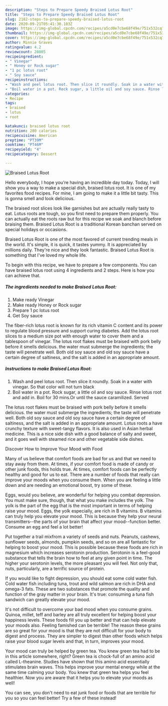 ```yaml
---
description: "Steps to Prepare Speedy Braised Lotus Root"
title: "Steps to Prepare Speedy Braised Lotus Root"
slug: 2182-steps-to-prepare-speedy-braised-lotus-root
date: 2020-09-21T05:41:30.103Z
image: https://img-global.cpcdn.com/recipes/a5cd0e7cbe68f49e/751x532cq70/braised-lotus-root-recipe-main-photo.jpg
thumbnail: https://img-global.cpcdn.com/recipes/a5cd0e7cbe68f49e/751x532cq70/braised-lotus-root-recipe-main-photo.jpg
cover: https://img-global.cpcdn.com/recipes/a5cd0e7cbe68f49e/751x532cq70/braised-lotus-root-recipe-main-photo.jpg
author: Minnie Graves
ratingvalue: 4.2
reviewcount: 20805
recipeingredient:
- " Vinegar"
- " Honey or Rock sugar"
- "1 pc lotus root"
- " Soy sauce"
recipeinstructions:
- "Wash and peel lotus root. Then slice it roundly. Soak in a water with vinegar. So that color will not turn black"
- "Boil water in a pot. Rock sugar, a little oil and soy sauce. Rinse lotus root and add in. Boil for 30 mins.Or until the sauce caramilized. Served"
categories:
- Recipe
tags:
- braised
- lotus
- root

katakunci: braised lotus root 
nutrition: 280 calories
recipecuisine: American
preptime: "PT39M"
cooktime: "PT46M"
recipeyield: "4"
recipecategory: Dessert

---
```



![Braised Lotus Root](https://img-global.cpcdn.com/recipes/a5cd0e7cbe68f49e/751x532cq70/braised-lotus-root-recipe-main-photo.jpg)

Hello everybody, I hope you're having an incredible day today. Today, I will show you a way to make a special dish, braised lotus root. It is one of my favorites food recipes. For mine, I am going to make it a little bit tasty. This is gonna smell and look delicious.

The braised root slices look like garnishes but are actually really tasty to eat. Lotus roots are tough, so you first need to prepare them properly. You can actually eat the roots raw but for this recipe we soak and blanch before braising them. Braised Lotus Root is a traditional Korean banchan served on special holidays or occasions.

Braised Lotus Root is one of the most favored of current trending meals in the world. It's simple, it is quick, it tastes yummy. It is appreciated by millions daily. They're nice and they look fantastic. Braised Lotus Root is something that I've loved my whole life.


To begin with this recipe, we have to prepare a few components. You can have braised lotus root using 4 ingredients and 2 steps. Here is how you can achieve that.

<!--inarticleads1-->

##### The ingredients needed to make Braised Lotus Root:

1. Make ready  Vinegar
1. Make ready  Honey or Rock sugar
1. Prepare 1 pc lotus root
1. Get  Soy sauce


The fiber-rich lotus root is known for its rich vitamin C content and its power to regulate blood pressure and support curing diabetes. Add the lotus root slices to a medium size pot with enough water to cover them and a tablespoon of vinegar. The lotus root flakes must be braised with pork belly before it smells delicious. the water must submerge the ingredients; the taste will penetrate well. Both old soy sauce and old soy sauce have a certain degree of saltiness, and the salt is added in an appropriate amount. 

<!--inarticleads2-->

##### Instructions to make Braised Lotus Root:

1. Wash and peel lotus root. Then slice it roundly. Soak in a water with vinegar. So that color will not turn black
1. Boil water in a pot. Rock sugar, a little oil and soy sauce. Rinse lotus root and add in. Boil for 30 mins.Or until the sauce caramilized. Served


The lotus root flakes must be braised with pork belly before it smells delicious. the water must submerge the ingredients; the taste will penetrate well. Both old soy sauce and old soy sauce have a certain degree of saltiness, and the salt is added in an appropriate amount. Lotus roots a have crunchy texture with sweet-tangy flavors. It is also used in Asian herbal medicine. This is a nice side dish with a good balance of salty and sweet, and it goes well with steamed rice and other vegetable side dishes. 

Discover How to Improve Your Mood with Food


Many of us believe that comfort foods are bad for us and that we need to stay away from them. At times, if your comfort food is made of candy or other junk foods, this holds true. At times, comfort foods can be perfectly healthy and good for us to eat. There are a number of foods that really can improve your moods when you consume them. When you are feeling a little down and are needing an emotional boost, try some of these.

Eggs, would you believe, are wonderful for helping you combat depression. You must make sure, though, that what you make includes the yolk. The yolk is the part of the egg that is the most important in terms of helping raise your mood. Eggs, the yolk especially, are rich in B vitamins. B vitamins can truly help you elevate your mood. This is because they help your neural transmitters--the parts of your brain that affect your mood--function better. Consume an egg and feel a lot better!

Put together a trail mixfrom a variety of seeds and nuts. Peanuts, cashews, sunflower seeds, almonds, pumpkin seeds, and so on are all fantastic for helping to boost your mood. This is possible because these foods are rich in magnesium which increases serotonin production. Serotonin is a feel-good substance that tells the brain how to feel at any given point in time. The higher your serotonin levels, the more pleasant you will feel. Not only that, nuts, particularly, are a terrific source of protein.

If you would like to fight depression, you should eat some cold water fish. Cold water fish including tuna, trout and wild salmon are rich in DHA and omega-3 fats. These are two substances that promote the quality and function of the gray matter in your brain. It's true: consuming a tuna fish sandwich can greatly elevate your mood. 

It's not difficult to overcome your bad mood when you consume grains. Quinoa, millet, teff and barley are all truly excellent for helping boost your happiness levels. These foods fill you up better and that can help elevate your moods also. Feeling famished can be terrible! The reason these grains are so great for your mood is that they are not difficult for your body to digest and process. They are simpler to digest than other foods which helps raise your blood sugar levels and that, in turn, improves your mood.

Your mood can truly be helped by green tea. You knew green tea had to be in this article somewhere, right? Green tea is chock-full of an amino acid called L-theanine. Studies have shown that this amino acid essentially stimulates brain waves. This helps improve your mental energy while at the same time calming your body. You knew that green tea helps you feel healthier. Now you are aware that it helps you to elevate your moods as well!

You can see, you don't need to eat junk food or foods that are terrible for you so you can feel better! Try a few of these instead!

